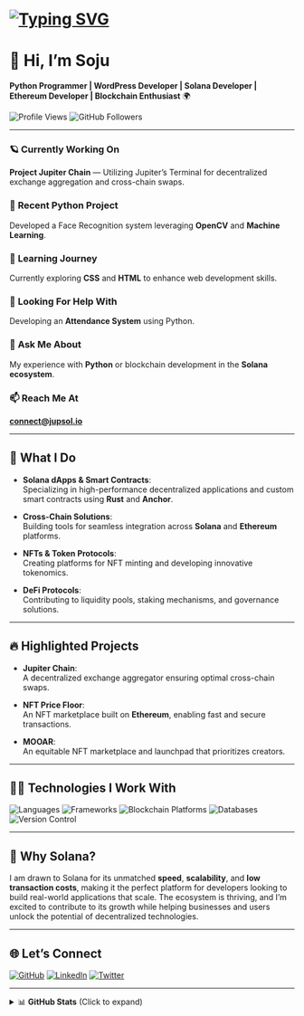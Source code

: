 # [![Typing SVG](https://readme-typing-svg.demolab.com?font=Fira+Code&size=30&pause=1000&color=FF69B4&width=1000&lines=Welcome+to+my+GitHub+Profile!;I+am+Siddharth+Joshi;Python+Programmer+%7C+Solana+Developer;Blockchain+Enthusiast+%7C+DeFi+Innovator)](https://git.io/typing-svg)

# 🚀 **Hi, I’m Soju**  
**Python Programmer | WordPress Developer | Solana Developer | Ethereum Developer | Blockchain Enthusiast** 🌍


<!--![Profile Views](https://img.shields.io/badge/Profile%20Views-2000-blueviolet?style=flat-square)
![GitHub Followers](https://img.shields.io/badge/Followers-77-blue?style=social&logo=github)
![GitHub Stars](https://img.shields.io/badge/Stars-50-blue?style=social&logo=github)-->
![Profile Views](https://komarev.com/ghpvc/?username=Siddharth594&color=blueviolet&style=flat-square)
![GitHub Followers](https://img.shields.io/github/followers/Siddharth594?style=social)
<!--![GitHub Stars](https://img.shields.io/github/stars/Siddharth594?style=social)-->


---

### 🪐 **Currently Working On**  
**Project Jupiter Chain** — Utilizing Jupiter’s Terminal for decentralized exchange aggregation and cross-chain swaps.

### 🔭 **Recent Python Project**  
Developed a Face Recognition system leveraging **OpenCV** and **Machine Learning**.

### 🌱 **Learning Journey**  
Currently exploring **CSS** and **HTML** to enhance web development skills.

### 🤝 **Looking For Help With**  
Developing an **Attendance System** using Python.

### 💬 **Ask Me About**  
My experience with **Python** or blockchain development in the **Solana ecosystem**.

### 📫 **Reach Me At**  
**connect@jupsol.io**

---

## 🔨 **What I Do**

- **Solana dApps & Smart Contracts**:  
  Specializing in high-performance decentralized applications and custom smart contracts using **Rust** and **Anchor**.

- **Cross-Chain Solutions**:  
  Building tools for seamless integration across **Solana** and **Ethereum** platforms.

- **NFTs & Token Protocols**:  
  Creating platforms for NFT minting and developing innovative tokenomics.

- **DeFi Protocols**:  
  Contributing to liquidity pools, staking mechanisms, and governance solutions.

---

## 🔥 **Highlighted Projects**

- **Jupiter Chain**:  
  A decentralized exchange aggregator ensuring optimal cross-chain swaps.

- **NFT Price Floor**:  
  An NFT marketplace built on **Ethereum**, enabling fast and secure transactions.
<!--
- **DeFiSphere Finance**:  
  A DeFi lending platform leveraging Solana’s speed for efficient collateralized loans.
-->
- **MOOAR**:  
  An equitable NFT marketplace and launchpad that prioritizes creators.

---

## 🧑‍💻 **Technologies I Work With**

![Languages](https://skillicons.dev/icons?i=rust,js,ts,py,solidity)
![Frameworks](https://skillicons.dev/icons?i=react,nextjs,anchor,ethers,web3)
![Blockchain Platforms](https://skillicons.dev/icons?i=solana,ethereum,polkadot)
![Databases](https://skillicons.dev/icons?i=postgres,mongodb)
![Version Control](https://skillicons.dev/icons?i=git,github,gitlab)

---

## 🌟 **Why Solana?**

I am drawn to Solana for its unmatched **speed**, **scalability**, and **low transaction costs**, making it the perfect platform for developers looking to build real-world applications that scale. The ecosystem is thriving, and I’m excited to contribute to its growth while helping businesses and users unlock the potential of decentralized technologies.

---

## 🌐 **Let’s Connect**

[![GitHub](https://img.shields.io/badge/GitHub-100000?style=flat&logo=github&logoColor=white)](https://github.com/Siddharth594)
[![LinkedIn](https://img.shields.io/badge/LinkedIn-0A66C2?style=flat&logo=linkedin&logoColor=white)](https://www.linkedin.com/in/siddharth-joshi)
[![Twitter](https://img.shields.io/badge/Twitter-1DA1F2?style=flat&logo=twitter&logoColor=white)](https://twitter.com/SiddharthJoshi)

---

<details>
  <summary>📊 <strong>GitHub Stats</strong> (Click to expand)</summary>

  ![Siddharth's GitHub Stats](https://github-readme-stats.vercel.app/api?username=Siddharth594&show_icons=true&theme=radical)
  ![Top Languages](https://github-readme-stats.vercel.app/api/top-langs/?username=Siddharth594&layout=compact&theme=radical)
  ![GitHub Streak](https://github-readme-streak-stats.herokuapp.com/?user=Siddharth594&theme=radical)

</details>
